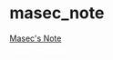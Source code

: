 # masec_note
<a href="https://rinca-h.github.io/masec_note/masec%20note/masec_note_home.html">Masec's Note</a><br>
<a href="https://rinca-h.github.io/masec_note/pChbr/pChbr-home.html" style="color: white">Private Chamber</a><br>
